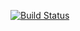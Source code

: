 [![Build Status](https://ci.consulo.io/job/consulo-intellij/badge/icon)](https://ci.consulo.io/job/consulo-intellij)
